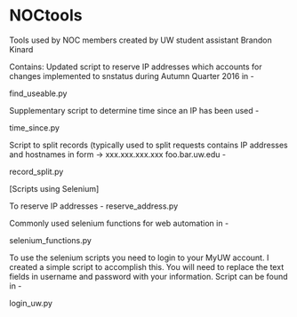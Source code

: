 # NOCtools
Tools used by NOC members created by UW student assistant Brandon Kinard

Contains:
Updated script to reserve IP addresses which accounts for changes implemented to snstatus during Autumn Quarter 2016 in - 
 
 find_useable.py


   Supplementary script to determine time since an IP has been used - 
    
   time_since.py
  
  
Script to split records (typically used to split requests contains IP addresses and hostnames in form -> xxx.xxx.xxx.xxx  foo.bar.uw.edu -
 
 record_split.py


[Scripts using Selenium]

To reserve IP addresses -
 reserve_address.py


Commonly used selenium functions for web automation in -
 
 selenium_functions.py


To use the selenium scripts you need to login to your MyUW account. I created a simple script to accomplish this. You will need to replace the text fields in username and password with your information. Script can be found in  -
 
 login_uw.py
